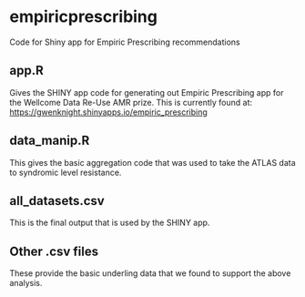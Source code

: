 # empiricprescribing
Code for Shiny app for Empiric Prescribing recommendations

## app.R 
Gives the SHINY app code for generating out Empiric Prescribing app for the Wellcome Data Re-Use AMR prize. 
This is currently found at:
https://gwenknight.shinyapps.io/empiric_prescribing

## data_manip.R
This gives the basic aggregation code that was used to take the ATLAS data to syndromic level resistance. 

## all_datasets.csv
This is the final output that is used by the SHINY app.

## Other .csv files
These provide the basic underling data that we found to support the above analysis. 


